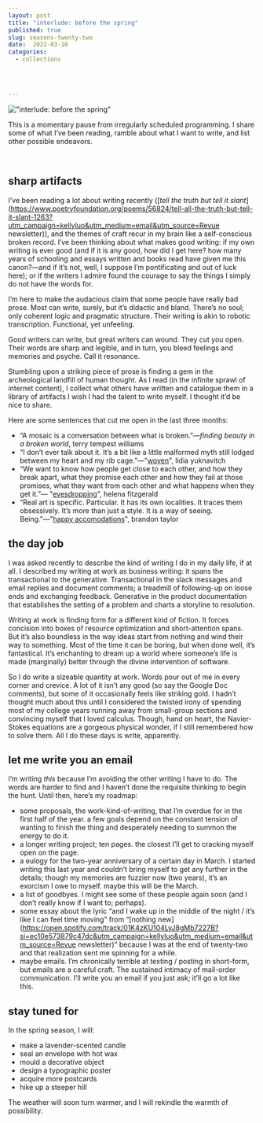 ```yaml
---
layout: post
title: "interlude: before the spring"
published: true
slug: seasons-twenty-two
date:  2022-03-10
categories:
  - collections




---
```


!["interlude: before the spring"]({{site.baseurl}}/images/interludes.png)

This is a momentary pause from irregularly scheduled programming. I share some of what I’ve been reading, ramble about what I want to write, and list other possible endeavors.

<!--more-->

<br />

## sharp artifacts

I’ve been reading a lot about writing recently ([*tell the truth but tell it slant*](https://www.poetryfoundation.org/poems/56824/tell-all-the-truth-but-tell-it-slant-1263?utm_campaign=kellyluo&utm_medium=email&utm_source=Revue newsletter)), and the themes of craft recur in my brain like a self-conscious broken record. I’ve been thinking about what makes good writing: if my own writing is ever good (and if it is any good, how did I get here? how many years of schooling and essays written and books read have given me this canon?—and if it’s not, well, I suppose I’m pontificating and out of luck here); or if the writers I admire found the courage to say the things I simply do not have the words for.

I’m here to make the audacious claim that some people have really bad prose. Most can write, surely, but it’s didactic and bland. There’s no soul; only coherent logic and pragmatic structure. Their writing is akin to robotic transcription. Functional, yet unfeeling.

Good writers can write, but great writers can wound. They cut you open. Their words are sharp and legible, and in turn, you bleed feelings and memories and psyche. Call it resonance.

Stumbling upon a striking piece of prose is finding a gem in the archeological landfill of human thought. As I read (in the infinite sprawl of internet content), I collect what others have written and catalogue them in a library of artifacts I wish I had the talent to write myself. I thought it’d be nice to share.

Here are some sentences that cut me open in the last three months:

- “A mosaic is a conversation between what is broken.”—*finding beauty in a broken world*, terry tempest williams
- “I don’t ever talk about it. It’s a bit like a little malformed myth still lodged between my heart and my rib cage.”—"[woven](https://www.guernicamag.com/woven)", lidia yuknavitch
- “We want to know how people get close to each other, and how they break apart, what they promise each other and how they fail at those promises, what they want from each other and what happens when they get it.”— "[evesdropping](https://griefbacon.substack.com/p/eavesdropping)", helena fitzgerald
- “Real art is specific. Particular. It has its own localities. It traces them obsessively. It’s more than just a style. It is a way of seeing. Being.”—"[happy accomodations](https://blgtylr.substack.com/p/happy-accommodations)", brandon taylor



## the day job

I was asked recently to describe the kind of writing I do in my daily life, if at all. I described my writing at work as business writing: it spans the transactional to the generative. Transactional in the slack messages and email replies and document comments; a treadmill of following-up on loose ends and exchanging feedback. Generative in the product documentation that establishes the setting of a problem and charts a storyline to resolution.

Writing at work is finding form for a different kind of fiction. It forces concision into boxes of resource optimization and short-attention spans. But it’s also boundless in the way ideas start from nothing and wind their way to something. Most of the time it can be boring, but when done well, it’s fantastical. It’s enchanting to dream up a world where someone’s life is made (marginally) better through the divine intervention of software.

So I do write a sizeable quantity at work. Words pour out of me in every corner and crevice. A lot of it isn’t any good (so say the Google Doc comments), but some of it occasionally feels like striking gold. I hadn’t thought much about this until I considered the twisted irony of spending most of my college years running away from small-group sections and convincing myself that I loved calculus. Though, hand on heart, the Navier-Stokes equations are a gorgeous physical wonder, if I still remembered how to solve them. All I do these days is write, apparently.



## let me write you an email

I’m writing *this* because I’m avoiding the other writing I have to do. The words are harder to find and I haven’t done the requisite thinking to begin the hunt. Until then, here’s my roadmap:

- some proposals, the work-kind-of-writing, that I’m overdue for in the first half of the year. a few goals depend on the constant tension of wanting to finish the thing and desperately needing to summon the energy to do it.
- a longer writing project; ten pages. the closest I’ll get to cracking myself open on the page.
- a eulogy for the two-year anniversary of a certain day in March. I started writing this last year and couldn’t bring myself to get any further in the details; though my memories are fuzzier now (two years), it’s an exorcism I owe to myself. maybe this will be the March.
- a list of goodbyes. I might see some of these people again soon (and I don’t really know if I want to; perhaps).
- some essay about the lyric “and I wake up in the middle of the night / it’s like I can feel time moving” from “[nothing new](https://open.spotify.com/track/01K4zKU104LyJ8gMb7227B?si=ec10e573879c47dc&utm_campaign=kellyluo&utm_medium=email&utm_source=Revue newsletter)” because I was at the end of twenty-two and that realization sent me spinning for a while.
- maybe emails. I’m chronically terrible at texting / posting in short-form, but emails are a careful craft. The sustained intimacy of mail-order communication. I’ll write you an email if you just ask; it’ll go a lot like this.



## stay tuned for

In the spring season, I will:

- make a lavender-scented candle
- seal an envelope with hot wax
- mould a decorative object
- design a typographic poster
- acquire more postcards
- hike up a steeper hill

The weather will soon turn warmer, and I will rekindle the warmth of possibility.
